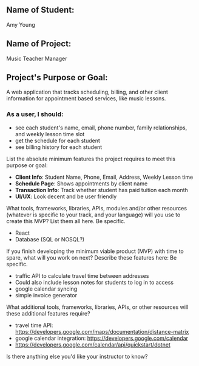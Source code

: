 ## Name of Student: 
Amy Young  

## Name of Project: 
Music Teacher Manager

## Project's Purpose or Goal: 
A web application that tracks scheduling, billing, and other client information for appointment based services, like music lessons.

### As a user, I should:
- see each student's name, email, phone number, family relationships, and weekly lesson time slot
- get the schedule for each student
- see billing history for each student

List the absolute minimum features the project requires to meet this purpose or goal:
- **Client Info**: Student Name, Phone, Email, Address, Weekly Lesson time 
- **Schedule Page**: Shows appointments by client name 
- **Transaction Info**: Track whether student has paid tuition each month
- **UI/UX**: Look decent and be user friendly

What tools, frameworks, libraries, APIs, modules and/or other resources (whatever is specific to your track, and your language) will you use to create this MVP? List them all here. Be specific.

- React
- Database (SQL or NOSQL?)

If you finish developing the minimum viable product (MVP) with time to spare, what will you work on next? Describe these features here: Be specific.

- traffic API to calculate travel time between addresses
- Could also include lesson notes for students to log in to access
- google calendar syncing
- simple invoice generator

What additional tools, frameworks, libraries, APIs, or other resources will these additional features require?
- travel time API: https://developers.google.com/maps/documentation/distance-matrix
- google calendar integration: https://developers.google.com/calendar
- https://developers.google.com/calendar/api/quickstart/dotnet

Is there anything else you'd like your instructor to know?